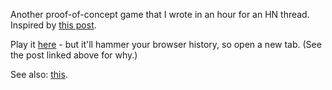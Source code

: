 Another proof-of-concept game that I wrote in an hour for an HN thread. Inspired by [this post](http://matthewrayfield.com/articles/animating-urls-with-javascript-and-emojis/). 

Play it [here](http://defseg.io/urlybird) - but it'll hammer your browser history, so open a new tab. (See the post linked above for why.)

See also: [this](https://github.com/defseg/snavicon). 